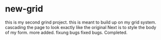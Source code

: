 # new-grid
this is my second grind project. this is meant to build up on my grid system.
cascading the page to look exactly like the original
Next is to style the body of my form.
more added.
fixung bugs
fixed bugs.
Completed.